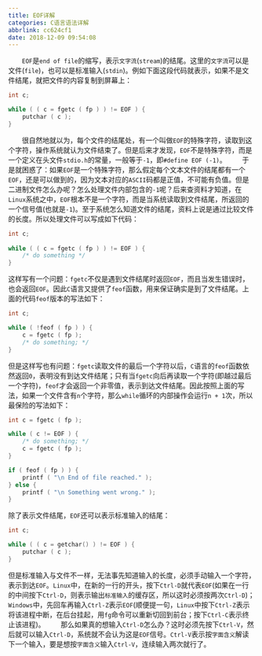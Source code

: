 ```yaml
---
title: EOF详解
categories: C语言语法详解
abbrlink: cc624cf1
date: 2018-12-09 09:54:08
---
```

&emsp;&emsp;`EOF`是`end of file`的缩写，表示`文字流`(`stream`)的结尾。这里的`文字流`可以是文件(`file`)，也可以是标准输入(`stdin`)。例如下面这段代码就表示，如果不是文件结尾，就把文件的内容复制到屏幕上：<!--more-->

``` cpp
int c;

while ( ( c = fgetc ( fp ) ) != EOF ) {
    putchar ( c );
}
```

&emsp;&emsp;很自然地就以为，每个文件的结尾处，有一个叫做`EOF`的特殊字符，读取到这个字符，操作系统就认为文件结束了。但是后来才发现，`EOF`不是特殊字符，而是一个定义在头文件`stdio.h`的常量，一般等于`-1`，即`#define EOF (-1)`。
&emsp;&emsp;于是就困惑了：如果`EOF`是一个特殊字符，那么假定每个文本文件的结尾都有一个`EOF`，还是可以做到的，因为文本对应的`ASCII`码都是正值，不可能有负值。但是二进制文件怎么办呢？怎么处理文件内部包含的`-1`呢？后来查资料才知道，在`Linux`系统之中，`EOF`根本不是一个字符，而是当系统读取到文件结尾，所返回的一个信号值(也就是`-1`)。至于系统怎么知道文件的结尾，资料上说是通过比较文件的长度。所以处理文件可以写成如下代码：

``` cpp
int c;
​
while ( ( c = fgetc ( fp ) ) != EOF ) {
    /* do something */
}
```

这样写有一个问题：`fgetc`不仅是遇到文件结尾时返回`EOF`，而且当发生错误时，也会返回`EOF`。因此`C`语言又提供了`feof`函数，用来保证确实是到了文件结尾。上面的代码`feof`版本的写法如下：

``` cpp
int c;

while ( !feof ( fp ) ) {
    c = fgetc ( fp );
    /* do something; */
}
```

但是这样写也有问题：`fgetc`读取文件的最后一个字符以后，`C`语言的`feof`函数依然返回`0`，表明没有到达文件结尾；只有当`fgetc`向后再读取一个字符(即越过最后一个字符)，`feof`才会返回一个非零值，表示到达文件结尾。因此按照上面的写法，如果一个文件含有`n`个字符，那么`while`循环的内部操作会运行`n + 1`次，所以最保险的写法如下：

``` cpp
int c = fgetc ( fp );

while ( c != EOF ) {
    /* do something; */
    c = fgetc ( fp );
}

if ( feof ( fp ) ) {
    printf ( "\n End of file reached." );
} else {
    printf ( "\n Something went wrong." );
}
```

除了表示文件结尾，`EOF`还可以表示标准输入的结尾：

``` cpp
int c;

while ( ( c = getchar() ) != EOF ) {
    putchar ( c );
}
```

但是标准输入与文件不一样，无法事先知道输入的长度，必须手动输入一个字符，表示到达`EOF`。`Linux`中，在新的一行的开头，按下`Ctrl-D`就代表`EOF`(如果在一行的中间按下`Ctrl-D`，则表示输出`标准输入`的缓存区，所以这时必须按两次`Ctrl-D`)；`Windows`中，先回车再输入`Ctrl-Z`表示`EOF`(顺便提一句，`Linux`中按下`Ctrl-Z`表示将该进程中断，在后台挂起，用`fg`命令可以重新切回到前台；按下`Ctrl-C`表示终止该进程)。
&emsp;&emsp;那么如果真的想输入`Ctrl-D`怎么办？这时必须先按下`Ctrl-V`，然后就可以输入`Ctrl-D`，系统就不会认为这是`EOF`信号。`Ctrl-V`表示按`字面含义`解读下一个输入，要是想按`字面含义`输入`Ctrl-V`，连续输入两次就行了。